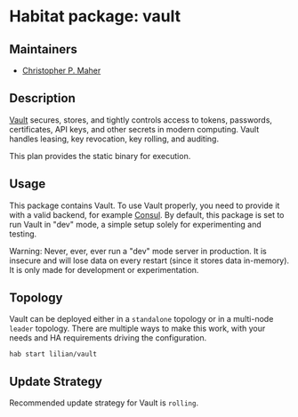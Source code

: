 # Habitat package: vault

## Maintainers
* [Christopher P. Maher](https://github.com/defilan)

## Description
[Vault](https://www.vaultproject.io/) secures, stores, and tightly controls access to tokens, passwords, certificates, API keys, and other secrets in modern computing. Vault handles leasing, key revocation, key rolling, and auditing.

This plan provides the static binary for execution.

## Usage
This package contains Vault. To use Vault properly, you need to provide it
with a valid backend, for example [Consul](https://consul.io). By default, this
package is set to run Vault in "dev" mode, a simple setup solely for experimenting and testing.

Warning: Never, ever, ever run a "dev" mode server in production. It is insecure and will lose data on every restart (since it stores data in-memory). It is only made for development or experimentation.

## Topology
Vault can be deployed either in a `standalone` topology or in a multi-node
`leader` topology. There are multiple ways to make this work, with your needs
and HA requirements driving the configuration.

```text
hab start lilian/vault
```

## Update Strategy

Recommended update strategy for Vault is `rolling`.
